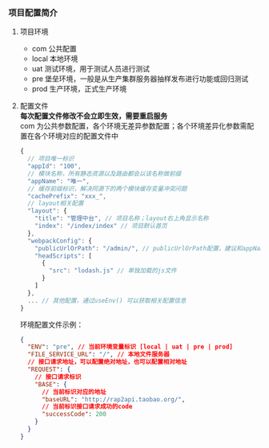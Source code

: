 ### 项目配置简介

1.  项目环境

    - com 公共配置
    - local 本地环境
    - uat 测试环境，用于测试人员进行测试
    - pre 堡垒环境，一般是从生产集群服务器抽样发布进行功能或回归测试
    - prod 生产环境，正式生产环境

2.  配置文件  
    **每次配置文件修改不会立即生效，需要重启服务**  
     com 为公共参数配置，各个环境无差异参数配置；各个环境差异化参数需配置在各个环境对应的配置文件中

    ```js
    {
      // 项目唯一标识
      "appId": "100",
      // 模块名称，所有静态资源以及路由都会以该名称做前缀
      "appName": "唯一",
      // 缓存前缀标识，解决同源下的两个模块缓存变量冲突问题
      "cachePrefix": "xxx_",
      // layout相关配置
      "layout": {
        "title": "管理中台", // 项目名称；layout右上角显示名称
        "index": "/index/index" // 项目默认首页
      },
      "webpackConfig": {
        "publicUrlOrPath": "/admin/", // publicUrlOrPath配置，建议和appName保持一致
        "headScripts": [
          {
            "src": "lodash.js" // 单独加载的js文件
          }
        ]
      },
      ... // 其他配置，通过useEnv() 可以获取相关配置信息
    }
    ```

    环境配置文件示例：

    ```json
    {
      "ENV": "pre", // 当前环境变量标识 [local | uat | pre | prod]
      "FILE_SERVICE_URL": "/", // 本地文件服务器
      // 接口请求地址，可以配置绝对地址，也可以配置相对地址
      "REQUEST": {
        // 接口请求标识
        "BASE": {
          // 当前标识对应的地址
          "baseURL": "http://rap2api.taobao.org/",
          // 当前标识接口请求成功的code
          "successCode": 200
        }
      }
    }
    ```

